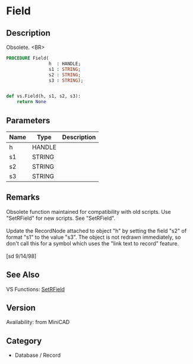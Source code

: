 # Field

## Description
Obsolete.  &lt;BR&gt;


```pascal
PROCEDURE Field(
				h  : HANDLE;
				s1 : STRING;
				s2 : STRING;
				s3 : STRING);
```

```python

def vs.Field(h, s1, s2, s3):
    return None
```

## Parameters
|Name|Type|Description|
|---|---|---|
|h|HANDLE||
|s1|STRING||
|s2|STRING||
|s3|STRING||

## Remarks
Obsolete function maintained for compatibility with old scripts. Use &quot;SetRField&quot; for new scripts.  See &quot;SetRField&quot;.<BR>
<BR>
Update the RecordNode attached to object &quot;h&quot; by setting the field &quot;s2&quot; of format &quot;s1&quot; to the value &quot;s3&quot;.  The object is not redrawn immediately, so don't call this for a symbol which uses the &quot;link text to record&quot; feature.<BR>
<BR>
[sd 9/14/98]

## See Also
VS Functions:
[SetRField](SetRField.md)

## Version
Availability: from MiniCAD
## Category
* Database / Record

